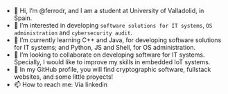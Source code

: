 - 👋 Hi, I’m @ferrodr, and I am a student at University of Valladolid, in Spain.
- 👀 I’m interested in developing `software solutions for IT systems`, `OS administration` and `cybersecurity audit`. 
- 🌱 I’m currently learning C++ and Java, for developing software solutions for IT systems; and Python, JS and Shell, for OS administration. 
- 💞️ I’m looking to collaborate on developing software for IT systems. Specially, I would like to improve my skills in embedded IoT systems. 
- :mag_right: In my GitHub profile, you will find cryptographic software, fullstack websites, and some little proyects!
- 📫 How to reach me: Via linkedin

<!---
Eskechivoi/Eskechivoi is a ✨ special ✨ repository because its `README.md` (this file) appears on your GitHub profile.
You can click the Preview link to take a look at your changes.
--->
